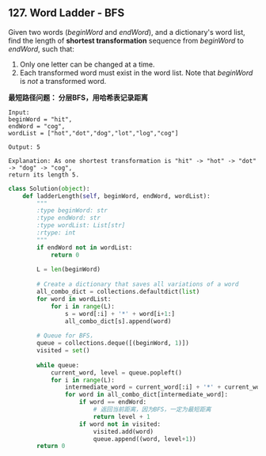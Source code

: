 ## 127. Word Ladder - BFS

Given two words (*beginWord* and *endWord*), and a dictionary's word list, find the length of **shortest transformation** sequence from *beginWord* to *endWord*, such that:

1. Only one letter can be changed at a time.
2. Each transformed word must exist in the word list. Note that *beginWord* is *not* a transformed word.

**最短路径问题： 分层BFS，用哈希表记录距离** 

```
Input:
beginWord = "hit",
endWord = "cog",
wordList = ["hot","dot","dog","lot","log","cog"]

Output: 5

Explanation: As one shortest transformation is "hit" -> "hot" -> "dot" -> "dog" -> "cog",
return its length 5.
```

```python
class Solution(object):
    def ladderLength(self, beginWord, endWord, wordList):
        """
        :type beginWord: str
        :type endWord: str
        :type wordList: List[str]
        :rtype: int
        """
        if endWord not in wordList:
            return 0
        
        L = len(beginWord)
        
        # Create a dictionary that saves all variations of a word 
        all_combo_dict = collections.defaultdict(list)
        for word in wordList:
            for i in range(L):
                s = word[:i] + '*' + word[i+1:]
                all_combo_dict[s].append(word)
        
        # Queue for BFS，
        queue = collections.deque([(beginWord, 1)])
        visited = set()
        
        while queue:
            current_word, level = queue.popleft()
            for i in range(L):
                intermediate_word = current_word[:i] + '*' + current_word[i+1:]
                for word in all_combo_dict[intermediate_word]:
                    if word == endWord:
                        # 返回当前距离，因为BFS，一定为最短距离
                        return level + 1
                    if word not in visited:
                        visited.add(word)
                        queue.append((word, level+1))
        return 0
```